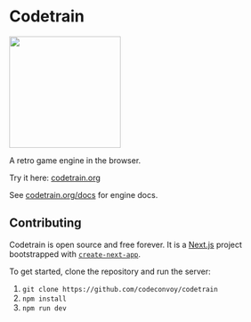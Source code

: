 # Codetrain

<p>
  <a href="https://codetrain.org">
    <img src="https://user-images.githubusercontent.com/27871609/137681791-e82f0807-c372-4c31-b350-2881bb532987.png" height="200px">
  </a>
</p>

A retro game engine in the browser.

Try it here: [codetrain.org](https://codetrain.org)

See [codetrain.org/docs](https://codetrain.org/docs) for engine docs.

## Contributing

Codetrain is open source and free forever. It is a [Next.js](https://nextjs.org/) project bootstrapped with [`create-next-app`](https://github.com/vercel/next.js/tree/canary/packages/create-next-app).

To get started, clone the repository and run the server:

1. `git clone https://github.com/codeconvoy/codetrain`
2. `npm install`
3. `npm run dev`
